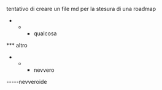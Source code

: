 tentativo di creare un file md per la stesura di una roadmap

* * * qualcosa

*** altro

- - - nevvero

-----nevveroide